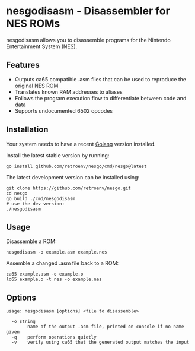 # nesgodisasm - Disassembler for NES ROMs

nesgodisasm allows you to disassemble programs for the Nintendo Entertainment System (NES).


## Features

* Outputs ca65 compatible .asm files that can be used to reproduce the original NES ROM
* Translates known RAM addresses to aliases 
* Follows the program execution flow to differentiate between code and data
* Supports undocumented 6502 opcodes

## Installation

Your system needs to have a recent [Golang](https://go.dev/) version installed.

Install the latest stable version by running:

```
go install github.com/retroenv/nesgo/cmd/nesgo@latest
```

The latest development version can be installed using:

```
git clone https://github.com/retroenv/nesgo.git
cd nesgo
go build ./cmd/nesgodisasm
# use the dev version:
./nesgodisasm  
```

## Usage

Disassemble a ROM:

```
nesgodisasm -o example.asm example.nes
```

Assemble a changed .asm file back to a ROM:

```
ca65 example.asm -o example.o
ld65 example.o -t nes -o example.nes 
```

## Options

```
usage: nesgodisasm [options] <file to disassemble>

  -o string
    	name of the output .asm file, printed on console if no name given
  -q	perform operations quietly
  -v	verify using ca65 that the generated output matches the input
```
